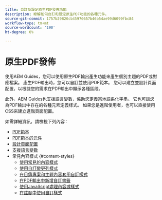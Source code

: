 ```yaml
---
title: 自訂及設定原生PDF發佈功能
description: 瞭解如何自訂和設定原生PDF功能的各種元件。
source-git-commit: 1757b29820cb45970657b46b54ae99d6099fbc84
workflow-type: tm+mt
source-wordcount: '190'
ht-degree: 0%

---
```





# 原生PDF發佈

使用AEM Guides，您可以使用原生PDF輸出產生功能來產生個別主題的PDF或對應檔案。 產生PDF輸出時，您可以自訂並使用PDF範本。 您可以建立並設計頁面配置，以根據您的需求在PDF輸出中顯示各種區段。

此外，AEM Guides也支援語言變數，協助您定義當地語系化字串。 它也可讓您為PDF輸出中存在的各種元素定義樣式。 如果您是進階使用者，也可以直接使用CSS來建立進階頁面配置。


如需詳細資訊，請檢視下列內容：
* [PDF範本](../native-pdf/pdf-template.md)
* [PDF範本的元件](../native-pdf/components-pdf-template.md)
* [設計頁面配置](../native-pdf/design-page-layout.md)
* [支援語言變數](../native-pdf/native-pdf-language-variables.md)
* 常見內容樣式 {#content-styles}
   * [使用常見的內容樣式](../native-pdf/stylesheet.md)
   * [使用自訂變更列樣式](../native-pdf/change-bar-style.md)
   * [在目錄專案和主題內容套用自訂樣式](../native-pdf/custom-style-toc.md)
   * [在PDF輸出中新增自訂書籤](../native-pdf/add-custom-bookmark.md)
   * [使用JavaScript處理內容或樣式](../native-pdf/use-javascript-content-style.md)
   * [在註腳中使用自訂樣式](../native-pdf/footnote-number-style.md)
